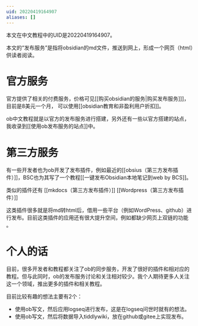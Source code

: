 ```yaml
---
uid: 20220419164907
aliases: []
---
```

本文在中文教程中的UID是20220419164907。

本文的“发布服务”是指将obsidian的md文件，推送到网上，形成一个网页（html）供读者阅读。

# 官方服务
官方提供了相关的付费服务，价格可见[[购买obsidian的服务|购买发布服务]]]，目前是8美元一个月， 可以使用[[obsidian教育和非盈利用户折扣]]。

ob中文教程就是以官方的发布服务进行搭建，另外还有一些以官方搭建的站点，我收录到[[使用ob发布服务的站点]]中。

# 第三方服务
有一些开发者也为ob开发了发布插件，例如最近的[[obsius（第三方发布插件）]]，BSC也为其写了一个教程[[一键发布Obsidian本地笔记到web by BCS]]。

类似的插件还有
[[mkdocs（第三方发布插件）]]
[[Wordpress（第三方发布插件）]]

这类插件很多就是将md转html后，借用一些平台（例如WordPress、github）进行发布。目前这类插件的应用还有很大提升空间，例如都缺少网页上双链的功能 。

# 个人的话
目前，很多开发者和教程都关注了ob的同步服务，开发了很好的插件和相对应的教程。但与此同时，ob的发布服务讨论和关注相对较少。我个人期待更多人关注这一个领域，推出更多的插件和相关教程。

目前比较有趣的想法主要有2个：
- 使用ob写文，然后应用logseq进行发布，这是在logseq问世时就有的想法。
- 使用ob写文，然后将数据导入tiddlywiki，放在github或gitee上实现发布。